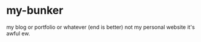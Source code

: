 # my-bunker
my blog or portfolio or whatever (end is better) not my personal website it's awful ew.
